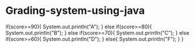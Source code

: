 # Grading-system-using-java
if(score>=90){
            System.out.println("A");
        }
        else if(score>=80){
            System.out.println("B");
        }
        else if(score>=70){
            System.out.println("C");
        }
        else if(score>=60){
            System.out.println("D");
        }
        else{
            System.out.println("F");
        }
    }
